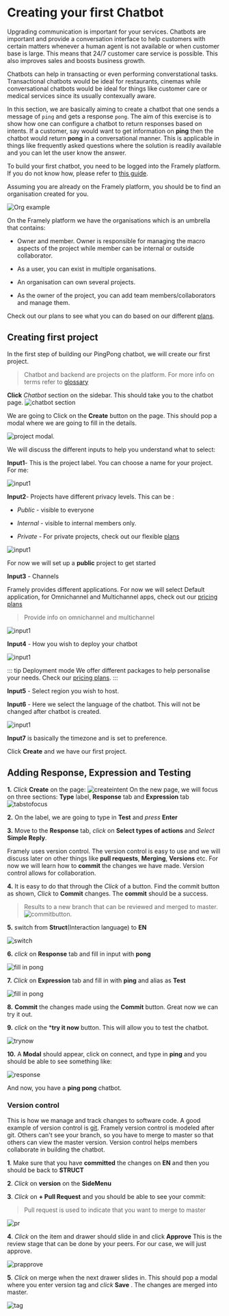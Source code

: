 # Creating your first Chatbot

Upgrading communication is important for your services. Chatbots are important and provide a conversation interface to help customers with certain matters whenever a human agent is not available or when customer base is large. This means that 24/7 customer care service is possible. This also improves sales and boosts business growth.

Chatbots  can help in transacting or even performing converstational tasks. Transactional chatbots would be ideal for restaurants, cinemas while conversational chatbots would be ideal for things like customer care or medical services since its usually contexually aware.

In this section, we are basically aiming to create a chatbot that one sends a message of `ping` and gets a response `pong`.   The aim of this exercise is to show how one can configure a chatbot to return responses based on intents. If a customer, say would want to get information on  **ping** then the chatbot would return **pong** in a conversational manner. This is applicable in things like frequently asked questions where the solution is readily available and you can let the user know the answer.

To build your first chatbot, you need to be logged into the Framely platform. If you do not know how, please refer to [this guide](/guide/signingup.html).

Assuming you are already on the Framely platform, you should be to find an organisation created for you.

![Org example](/images/guide/platform/orgexample.png)

On the Framely platform we have the organisations which is an umbrella that contains:

- Owner and member. Owner is responsible for managing the macro aspects of the project while member can be internal or outside collaborator.

- As a user, you can exist in multiple organisations.

- An organisation can own several projects.

- As the owner of the project, you can add team members/collaborators and manage them.

Check out our plans to see what you can do based on our different [plans](/pricing).

## Creating first project

In the first step of building our PingPong chatbot, we will create our first project.

> Chatbot and backend are projects on the platform. For more info on terms refer to [glossary](/guide/glossary.html)

**Click** *Chatbot* section on the sidebar. This should take you to the chatbot page.
![chatbot section](/images/guide/platform/chatbotsection.png)

We are going to Click on the **Create** button on the page. This should pop a modal where we are going to fill in the details.

![project modal](/images/guide/platform/Projectmodal.png).

We will discuss the different inputs to help you understand what to select:

**Input1**- This is the project label. You can choose a name for your project. For me:

![input1](/images/guide/platform/input1.png)

**Input2**- Projects have different privacy levels. This can be :

- *Public* - visible to everyone

- *Internal* - visible to internal members only.

- *Private* - For private projects, check  out our flexible [plans](/pricing)

![input1](/images/guide/platform/input2.png)

For now we will set up a **public** project to get started

**Input3** - Channels

Framely provides different applications. For now we will select Default application, for Omnichannel and Multichannel apps, check out our [pricing plans](/pricing)

> Provide info on omnichannel and multichannel

![input1](/images/guide/platform/input3.png)

**Input4** - How you wish to deploy your chatbot

![input1](/images/guide/platform/input4.png)

::: tip Deployment mode
 We offer different packages to help personalise your needs. Check our [pricing plans](/pricing). 
:::

**Input5** - Select region you wish to host.

**Input6** - Here we select the language of the chatbot. This will not be changed after chatbot is created.

![input1](/images/guide/platform/input6.png)

**Input7** is basically the timezone and is set to preference.

Click **Create** and we have our first project.

## Adding Response, Expression and Testing

**1.**  *Click* **Create** on the page:
![createintent](/images/guide/platform/CreateIntent.png)
On the new page, we will focus on three sections:
**Type** label, **Response** tab and **Expression** tab
![tabstofocus](/images/guide/platform/tabstofocus.png)

**2.** On the label, we are going to type in **Test** and *press* **Enter**

**3.** Move to the **Response** tab, *click* on **Select types of actions** and *Select* **Simple Reply**.

Framely uses version control. The version control is easy to use and we will discuss later on other things like **pull requests**, **Merging**, **Versions** etc. For now we will learn how to **commit** the changes we have made. Version control allows for collaboration.

**4.** It is easy  to do that through the *Click* of a button. Find the commit button as shown, *Click* to **Commit** changes. The **commit** should be a success.
> Results to a new branch that can be reviewed and merged to master.
![commitbutton](/images/guide/platform/commitbutton.png).

**5.** switch from **Struct**(Interaction language) to **EN**

![switch](/images/guide/platform/switch.png)

**6.** *click* on **Response** tab and fill in input with **pong**

![fill in pong](/images/guide/platform/fillpong.png)

**7.** *Click* on **Expression** tab and fill in with **ping** and alias as **Test**

![fill in pong](/images/guide/platform/pingfill.png)

**8.** **Commit** the changes made using the **Commit** button. Great now we can try it out.

**9.**  *click* on the ***try it now** button. This will allow you to test the chatbot.

![trynow](/images/guide/platform/trynow.png)

**10.**   A **Modal** should appear, click on connect, and type in **ping** and you should be able to see something like:

![response](/images/guide/platform/response.png)

And now, you have a **ping pong** chatbot.


### Version control

This is how we manage and track changes to software code. A good example of version control is [git](https://git-scm.com/). Framely version control is modeled after git. Others can't see your branch, so you have to merge to master so that others can view the master version.  Version control helps members collaborate in building the chatbot.

**1**. Make sure that you have **committed** the changes on **EN** and then you should be back to **STRUCT**

**2**. *Click* on **version** on the **SideMenu**

**3**. *Click* on **+ Pull Request** and you should be able to see your commit:
> Pull request is used to indicate that you want to merge to master

![pr](/images/guide/platform/pr.png)

**4**. *Click* on the item and drawer should slide in and click **Approve**
This is the review stage that can be done by your peers. For our case, we will just approve.

![prapprove](/images/guide/platform/approvepr.png)

**5**. *Click* on merge when the next drawer slides in. This should pop a modal where you enter version tag and *click* 
**Save** . The changes are merged into master.

![tag](/images/guide/platform/TAG.png)


